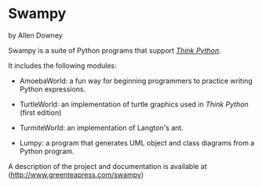 # Swampy

by Allen Downey

Swampy is a suite of Python programs that support [*Think Python*](http://greenteapress.com/thinkpython).

It includes the following modules:

* AmoebaWorld: a fun way for beginning programmers to practice writing
	     Python expressions.

* TurtleWorld: an implementation of turtle graphics used in *Think Python* (first edition)

* TurmiteWorld: an implementation of Langton's ant.

* Lumpy: a program that generates UML object and class diagrams from a Python program.

A description of the project and documentation is available at (http://www.greenteapress.com/swampy)



